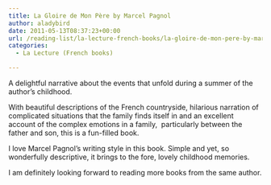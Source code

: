 ```yaml
---
title: La Gloire de Mon Père by Marcel Pagnol
author: aladybird
date: 2011-05-13T08:37:23+00:00
url: /reading-list/la-lecture-french-books/la-gloire-de-mon-pere-by-marcel-pagnol/
categories:
  - La Lecture (French books)

---
```

A delightful narrative about the events that unfold during a summer of the author&#8217;s childhood.

With beautiful descriptions of the French countryside, hilarious narration of complicated situations that the family finds itself in and an excellent account of the complex emotions in a family,  particularly between the father and son, this is a fun-filled book.

I love Marcel Pagnol&#8217;s writing style in this book. Simple and yet, so wonderfully descriptive, it brings to the fore, lovely childhood memories.

I am definitely looking forward to reading more books from the same author.